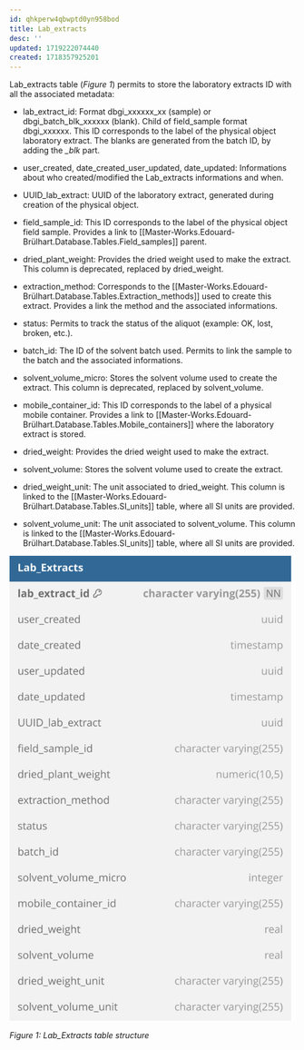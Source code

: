 ```yaml
---
id: qhkperw4qbwptd0yn958bod
title: Lab_extracts
desc: ''
updated: 1719222074440
created: 1718357925201
---
```

Lab_extracts table (*Figure 1*) permits to store the laboratory extracts ID with all the associated metadata:

- lab_extract_id: Format dbgi_xxxxxx_xx (sample) or dbgi_batch_blk_xxxxxx (blank). Child of field_sample format dbgi_xxxxxx. This ID corresponds to the label of the physical object laboratory extract. The blanks are generated from the batch ID, by adding the *_blk* part.

- user_created, date_created_user_updated, date_updated: Informations about who created/modified the Lab_extracts informations and when.

- UUID_lab_extract: UUID of the laboratory extract, generated during creation of the physical object.

- field_sample_id: This ID corresponds to the label of the physical object field sample. Provides a link to [[Master-Works.Edouard-Brülhart.Database.Tables.Field_samples]] parent.

- dried_plant_weight: Provides the dried weight used to make the extract. This column is deprecated, replaced by dried_weight.

- extraction_method: Corresponds to the [[Master-Works.Edouard-Brülhart.Database.Tables.Extraction_methods]] used to create this extract. Provides a link the method and the associated informations.

- status: Permits to track the status of the aliquot (example: OK, lost, broken, etc.).

- batch_id: The ID of the solvent batch used. Permits to link the sample to the batch and the associated informations.

- solvent_volume_micro: Stores the solvent volume used to create the extract. This column is deprecated, replaced by solvent_volume.

- mobile_container_id: This ID corresponds to the label of a physical mobile container. Provides a link to [[Master-Works.Edouard-Brülhart.Database.Tables.Mobile_containers]] where the laboratory extract is stored.

- dried_weight: Provides the dried weight used to make the extract.

- solvent_volume: Stores the solvent volume used to create the extract.

- dried_weight_unit: The unit associated to dried_weight. This column is linked to the [[Master-Works.Edouard-Brülhart.Database.Tables.SI_units]] table, where all SI units are provided.

- solvent_volume_unit: The unit associated to solvent_volume. This column is linked to the [[Master-Works.Edouard-Brülhart.Database.Tables.SI_units]] table, where all SI units are provided.

![image import](assets/images_bruelhed/lab_extracts.svg)

*Figure 1: Lab_Extracts table structure*
